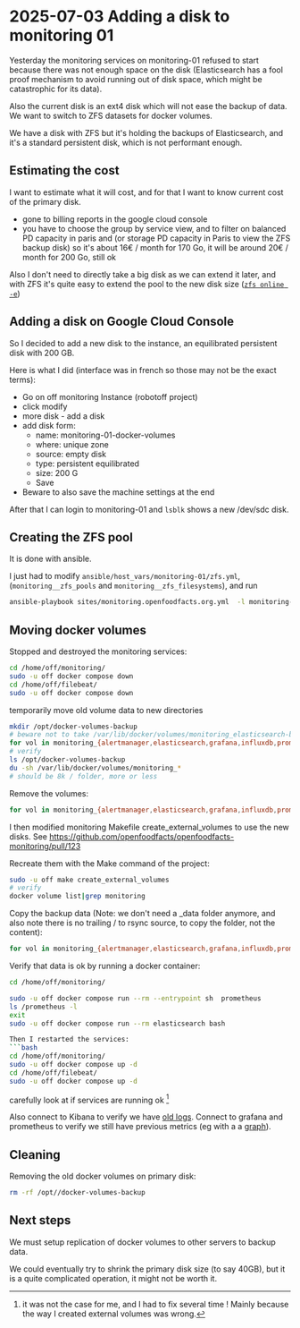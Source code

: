 # 2025-07-03 Adding a disk to monitoring 01

Yesterday the monitoring services on monitoring-01 refused to start
because there was not enough space on the disk
(Elasticsearch has a fool proof mechanism to avoid running out of disk space,
which might be catastrophic for its data).

Also the current disk is an ext4 disk which will not ease the backup of data.
We want to switch to ZFS datasets for docker volumes.

We have a disk with ZFS but it's holding the backups of Elasticsearch,
and it's a standard persistent disk, which is not performant enough.

## Estimating the cost

I want to estimate what it will cost, and for that I want to know current cost of the primary disk.
* gone to billing reports in the google cloud console
* you have to choose the group by service view, and to filter on balanced PD capacity in paris and (or storage PD capacity in Paris to view the ZFS backup disk)
  so it's about 16€ / month for 170 Go, it will be around 20€ / month for 200 Go, still ok

Also I don't need to directly take a big disk as we can extend it later,
and with ZFS it's quite easy to extend the pool to the new disk size ([`zfs online -e`](https://openzfs.github.io/openzfs-docs/man/master/8/zpool-online.8.html))

## Adding a disk on Google Cloud Console

So I decided to add a new disk to the instance,
an equilibrated persistent disk with 200 GB.

Here is what I did (interface was in french so those may not be the exact terms):
* Go on off monitoring Instance (robotoff project)
* click modify
* more disk - add a disk
* add disk form:
  * name: monitoring-01-docker-volumes
  * where: unique zone
  * source: empty disk
  * type: persistent equilibrated
  * size: 200 G
  * Save
* Beware to also save the machine settings at the end

After that I can login to monitoring-01 and `lsblk` shows a new /dev/sdc disk.

## Creating the ZFS pool

It is done with ansible.

I just had to modify `ansible/host_vars/monitoring-01/zfs.yml`,
(`monitoring__zfs_pools` and `monitoring__zfs_filesystems`),
and run
```bash
ansible-playbook sites/monitoring.openfoodfacts.org.yml  -l monitoring-01
```

## Moving docker volumes


Stopped and destroyed the monitoring services:
```bash
cd /home/off/monitoring/
sudo -u off docker compose down
cd /home/off/filebeat/
sudo -u off docker compose down
```
temporarily move old volume data to new directories

```bash
mkdir /opt/docker-volumes-backup
# beware not to take /var/lib/docker/volumes/monitoring_elasticsearch-backup
for vol in monitoring_{alertmanager,elasticsearch,grafana,influxdb,prometheus}-data; do echo $vol; mv /var/lib/docker/volumes/$vol/_data /opt/docker-volumes-backup/$vol && mkdir /var/lib/docker/volumes/$vol/_data; done
# verify
ls /opt/docker-volumes-backup
du -sh /var/lib/docker/volumes/monitoring_*
# should be 8k / folder, more or less
```

Remove the volumes:
```bash
for vol in monitoring_{alertmanager,elasticsearch,grafana,influxdb,prometheus}-data; do echo $vol; docker volume rm $vol; done
```

I then modified monitoring Makefile create_external_volumes to use the new disks.
See https://github.com/openfoodfacts/openfoodfacts-monitoring/pull/123

Recreate them with the Make command of the project:
```bash
sudo -u off make create_external_volumes
# verify
docker volume list|grep monitoring
```

Copy the backup data (Note: we don't need a _data folder anymore, and also note there is no trailing / to rsync source, to copy the folder, not the content):
```bash
for vol in monitoring_{alertmanager,elasticsearch,grafana,influxdb,prometheus}-data; do echo $vol; rsync -a --info=progress2 /opt/docker-volumes-backup/$vol /data-zfs/docker-volumes/$vol/_data; done
```

Verify that data is ok by running a docker container:

```bash
cd /home/off/monitoring/

sudo -u off docker compose run --rm --entrypoint sh  prometheus
ls /prometheus -l
exit
sudo -u off docker compose run --rm elasticsearch bash

Then I restarted the services:
```bash
cd /home/off/monitoring/
sudo -u off docker compose up -d
cd /home/off/filebeat/
sudo -u off docker compose up -d
```

carefully look at if services are running ok [^not_the_case_for_me]

Also connect to Kibana to verify we have
[old logs](https://kibana.openfoodfacts.org/app/logs/stream?flyoutOptions=%28flyoutId%3A%21n%2CflyoutVisibility%3Ahidden%2CsurroundingLogsId%3A%21n%29&logPosition=%28end%3Anow%252Fy%2Cposition%3A%28tiebreaker%3A88566%2Ctime%3A1751356441851%29%2Cstart%3Anow%252Fy%2CstreamLive%3A%21f%29).
Connect to grafana and prometheus to verify we still have previous metrics
(eg with a a [graph](https://prometheus.openfoodfacts.org/graph?g0.expr=apache_cpuload&g0.tab=0&g0.stacked=0&g0.show_exemplars=0&g0.range_input=2w)).

[^not_the_case_for_me]: it was not the case for me, and I had to fix several time !
  Mainly because the way I created external volumes was wrong.

## Cleaning

Removing the old docker volumes on primary disk:

```bash
rm -rf /opt//docker-volumes-backup
```

## Next steps

We must setup replication of docker volumes to other servers to backup data.

We could eventually try to shrink the primary disk size (to say 40GB),
but it is a quite complicated operation,
it might not be worth it.